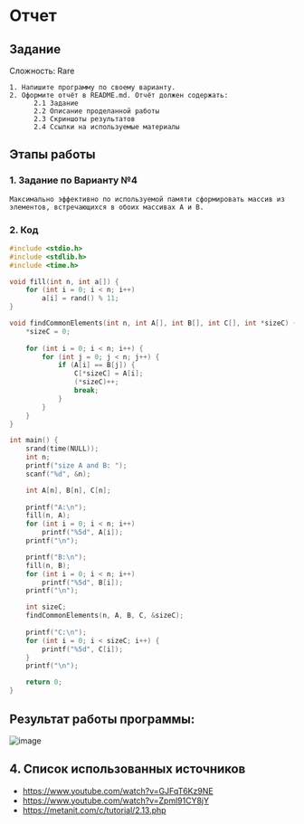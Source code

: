 # Отчет 
## Задание
Сложность:
  Rare
    
    1. Напишите программу по своему варианту.
    2. Оформите отчёт в README.md. Отчёт должен содержать:
          2.1 Задание
          2.2 Описание проделанной работы
          2.3 Скриншоты результатов
          2.4 Ссылки на используемые материалы

## Этапы работы
### 1. Задание по Варианту №4
`
Максимально эффективно по используемой памяти сформировать массив из элементов, встречающихся в обоих массивах A и B.
`

### 2. Код
```c
#include <stdio.h>
#include <stdlib.h>
#include <time.h>

void fill(int n, int a[]) {
    for (int i = 0; i < n; i++)
        a[i] = rand() % 11;
}

void findCommonElements(int n, int A[], int B[], int C[], int *sizeC) {
    *sizeC = 0;
    
    for (int i = 0; i < n; i++) {
        for (int j = 0; j < n; j++) {
            if (A[i] == B[j]) {
                C[*sizeC] = A[i];
                (*sizeC)++;
                break;
            }
        }
    }
}

int main() {
    srand(time(NULL));
    int n;
    printf("size A and B: ");
    scanf("%d", &n);

    int A[n], B[n], C[n];
    
    printf("A:\n");
    fill(n, A);
    for (int i = 0; i < n; i++)
        printf("%5d", A[i]);
    printf("\n");

    printf("B:\n");
    fill(n, B);
    for (int i = 0; i < n; i++)
        printf("%5d", B[i]);
    printf("\n");

    int sizeC;
    findCommonElements(n, A, B, C, &sizeC);
    
    printf("C:\n");
    for (int i = 0; i < sizeC; i++) {
        printf("%5d", C[i]);
    }
    printf("\n");

    return 0;
}

```

## Результат работы программы:
![image](https://github.com/zbtka/programming/assets/144006033/0c88c0cd-0769-4144-962e-a5555e1ce85e)

## 4. Список использованных источников
* https://www.youtube.com/watch?v=GJFqT6Kz9NE
* https://www.youtube.com/watch?v=Zpml91CY8jY
* https://metanit.com/c/tutorial/2.13.php
